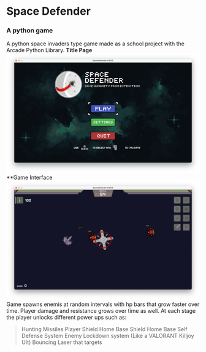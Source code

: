# Space Defender
### A python game
A python space invaders type game made as a school project with the Arcade Python Library.
**Title Page**
![Space Invader Home Page](./si_1.png)
**Game Interface
![Game Screen](./si_2.png)
Game spawns enemis at random intervals with hp bars that grow faster over time. Player damage and resistance grows over time as well. At each stage the player unlocks different power ups such as:
> Hunting Missiles
> Player Shield
> Home Base Shield
> Home Base Self Defense System
> Enemy Lockdown system (Like a VALORANT Killjoy Ult)
> Bouncing Laser that targets 
> 